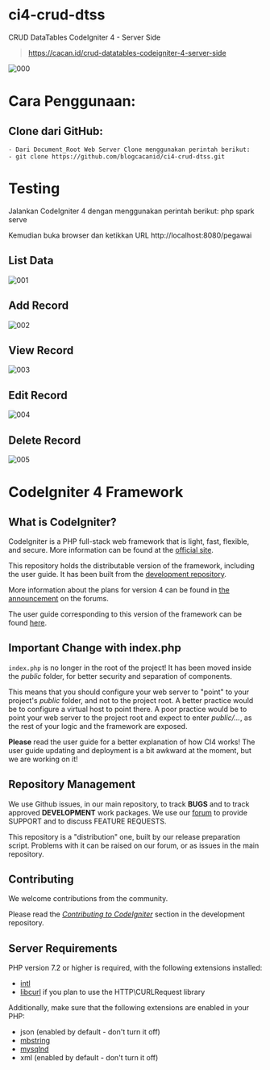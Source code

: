 # ci4-crud-dtss
CRUD DataTables CodeIgniter 4 - Server Side

> https://cacan.id/crud-datatables-codeigniter-4-server-side

![000](https://user-images.githubusercontent.com/51890752/93695085-245ef080-fb3d-11ea-8ce4-892320cf0414.jpg)

# Cara Penggunaan:

## Clone dari GitHub:
    - Dari Document_Root Web Server Clone menggunakan perintah berikut:
    - git clone https://github.com/blogcacanid/ci4-crud-dtss.git

# Testing
Jalankan CodeIgniter 4 dengan menggunakan perintah berikut:
php spark serve

Kemudian buka browser dan ketikkan URL http://localhost:8080/pegawai

## List Data

![001](https://user-images.githubusercontent.com/51890752/93695088-2fb21c00-fb3d-11ea-81a4-9d209b579a5c.jpg)

## Add Record

![002](https://user-images.githubusercontent.com/51890752/93695092-393b8400-fb3d-11ea-9d0b-fcdf8f51ed66.jpg)

## View Record

![003](https://user-images.githubusercontent.com/51890752/93695102-4193bf00-fb3d-11ea-804a-f590b83f3777.jpg)

## Edit Record

![004](https://user-images.githubusercontent.com/51890752/93695107-4bb5bd80-fb3d-11ea-8315-e939cc86dced.jpg)

## Delete Record

![005](https://user-images.githubusercontent.com/51890752/93695113-540df880-fb3d-11ea-9961-bcd065b267e0.jpg)


# CodeIgniter 4 Framework

## What is CodeIgniter?

CodeIgniter is a PHP full-stack web framework that is light, fast, flexible, and secure. 
More information can be found at the [official site](http://codeigniter.com).

This repository holds the distributable version of the framework,
including the user guide. It has been built from the 
[development repository](https://github.com/codeigniter4/CodeIgniter4).

More information about the plans for version 4 can be found in [the announcement](http://forum.codeigniter.com/thread-62615.html) on the forums.

The user guide corresponding to this version of the framework can be found
[here](https://codeigniter4.github.io/userguide/). 


## Important Change with index.php

`index.php` is no longer in the root of the project! It has been moved inside the *public* folder,
for better security and separation of components.

This means that you should configure your web server to "point" to your project's *public* folder, and
not to the project root. A better practice would be to configure a virtual host to point there. A poor practice would be to point your web server to the project root and expect to enter *public/...*, as the rest of your logic and the
framework are exposed.

**Please** read the user guide for a better explanation of how CI4 works!
The user guide updating and deployment is a bit awkward at the moment, but we are working on it!

## Repository Management

We use Github issues, in our main repository, to track **BUGS** and to track approved **DEVELOPMENT** work packages.
We use our [forum](http://forum.codeigniter.com) to provide SUPPORT and to discuss
FEATURE REQUESTS.

This repository is a "distribution" one, built by our release preparation script. 
Problems with it can be raised on our forum, or as issues in the main repository.

## Contributing

We welcome contributions from the community.

Please read the [*Contributing to CodeIgniter*](https://github.com/codeigniter4/CodeIgniter4/blob/develop/contributing.md) section in the development repository.

## Server Requirements

PHP version 7.2 or higher is required, with the following extensions installed: 

- [intl](http://php.net/manual/en/intl.requirements.php)
- [libcurl](http://php.net/manual/en/curl.requirements.php) if you plan to use the HTTP\CURLRequest library

Additionally, make sure that the following extensions are enabled in your PHP:

- json (enabled by default - don't turn it off)
- [mbstring](http://php.net/manual/en/mbstring.installation.php)
- [mysqlnd](http://php.net/manual/en/mysqlnd.install.php)
- xml (enabled by default - don't turn it off)


